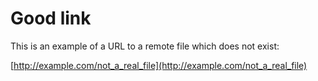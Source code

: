 # Good link

This is an example of a URL to a remote file which does not exist:

[http://example.com/not_a_real_file](http://example.com/not_a_real_file)

